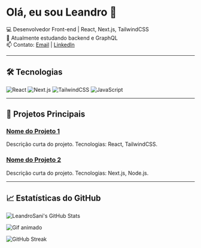 # Olá, eu sou Leandro 👋

💻 Desenvolvedor Front-end | React, Next.js, TailwindCSS  
🌱 Atualmente estudando backend e GraphQL  
📫 Contato: [Email](mailto:seuemail@email.com) | [LinkedIn](https://linkedin.com/in/seunome)

---

## 🛠 Tecnologias

![React](https://img.shields.io/badge/-React-61DAFB?style=flat&logo=react&logoColor=white)
![Next.js](https://img.shields.io/badge/-Next.js-000000?style=flat&logo=next.js&logoColor=white)
![TailwindCSS](https://img.shields.io/badge/-TailwindCSS-06B6D4?style=flat&logo=tailwind-css&logoColor=white)
![JavaScript](https://img.shields.io/badge/-JavaScript-F7DF1E?style=flat&logo=javascript&logoColor=black)

---

## 📂 Projetos Principais

### [Nome do Projeto 1](link_do_repositorio)
Descrição curta do projeto. Tecnologias: React, TailwindCSS.

### [Nome do Projeto 2](link_do_repositorio)
Descrição curta do projeto. Tecnologias: Next.js, Node.js.

---

## 📈 Estatísticas do GitHub

![LeandroSani's GitHub Stats](https://github-readme-stats.vercel.app/api?username=LeandroSani&show_icons=true&theme=radical)

![Gif animado](https://media.giphy.com/media/3o7TKP3rRZ9xWzYzby/giphy.gif)

![GitHub Streak](https://github-readme-streak-stats.herokuapp.com/?user=LeandroSani&theme=radical)
